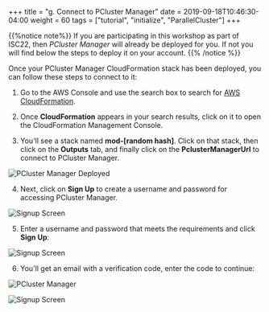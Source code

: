 +++
title = "g. Connect to PCluster Manager"
date = 2019-09-18T10:46:30-04:00
weight = 60
tags = ["tutorial", "initialize", "ParallelCluster"]
+++

{{%notice note%}}
If you are participating in this workshop as part of ISC22, then *PCluster Manager* will already be deployed for you. If not you will find below the steps to deploy it on your account. 
{{% /notice %}}

Once your PCluster Manager CloudFormation stack has been deployed, you can follow these steps to connect to it:

1. Go to the AWS Console and use the search box to search for [AWS CloudFormation](https://console.aws.amazon.com/cloudformation/home).

2. Once **CloudFormation** appears in your search results, click on it to open the CloudFormation Management Console.

3. You'll see a stack named **mod-[random hash]**. Click on that stack, then click on the **Outputs** tab, and finally click on the **PclusterManagerUrl** to connect to PCluster Manager.

![PCluster Manager Deployed](/images/isc22/pcluster-deployed.png)

4. Next, click on **Sign Up** to create a username and password for accessing PCluster Manager.

![Signup Screen](/images/isc22/sign-up.png)

5. Enter a username and password that meets the requirements and click **Sign Up**:

![Signup Screen](/images/isc22/signup-password.png)

6. You'll get an email with a verification code, enter the code to continue:

![PCluster Manager](/images/isc22/pcm-email.png)

![Signup Screen](/images/isc22/verification-code.png)
